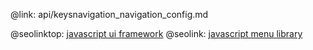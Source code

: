@link: api/keysnavigation_navigation_config.md

@seolinktop: [javascript ui framework](https://webix.com)
@seolink: [javascript menu library](https://webix.com/widget/menu/)